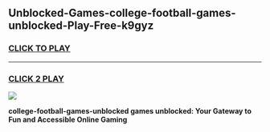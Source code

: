 
## Unblocked-Games-college-football-games-unblocked-Play-Free-k9gyz
<h3>
<a href="https://premium76.site?title=college-football-games-unblocked&ref=15A">CLICK TO PLAY</a></h3>
<hr>

<h3>
<a href="https://premium76.site?title=college-football-games-unblocked&ref=15A">CLICK 2 PLAY</a>
  
</h3>

<a href="https://premium76.site?title=college-football-games-unblocked&ref=15A"><img src="https://clearcache.store/games.png"></a>


**college-football-games-unblocked games unblocked: Your Gateway to Fun and Accessible Online Gaming**
